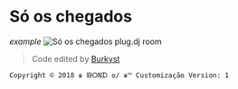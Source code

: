 # Só os chegados

*example*
![Só os chegados plug.dj room](https://imgur.com/CUSCPRh.jpg)
> Code edited by [Burkyst](https://plug.dj/@/burkyst)

```Copyright © 2018 ♛ ᙘⵔNᗪ o/ ♛™ Customização Version: 1```
